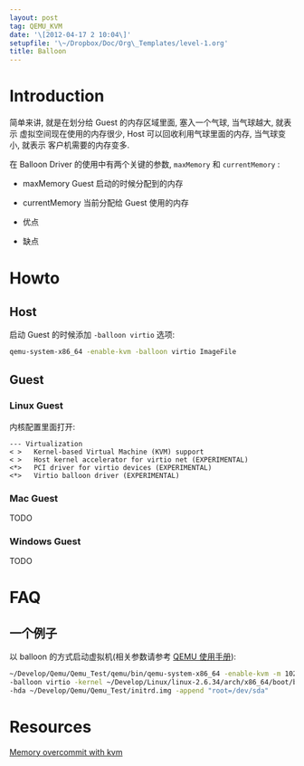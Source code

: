 ```yaml
---
layout: post
tag: QEMU_KVM
date: '\[2012-04-17 2 10:04\]'
setupfile: '\~/Dropbox/Doc/Org\_Templates/level-1.org'
title: Balloon
---
```


Introduction
============

简单来讲, 就是在划分给 Guest 的内存区域里面, 塞入一个气球, 当气球越大,
就表示 虚拟空间现在使用的内存很少, Host 可以回收利用气球里面的内存,
当气球变小, 就表示 客户机需要的内存变多.

在 Balloon Driver 的使用中有两个关键的参数, `maxMemory` 和
`currentMemory` :

-   maxMemory Guest 启动的时候分配到的内存

-   currentMemory 当前分配给 Guest 使用的内存

-   优点

-   缺点

Howto
=====

Host
----

启动 Guest 的时候添加 `-balloon virtio` 选项:

``` bash
qemu-system-x86_64 -enable-kvm -balloon virtio ImageFile
```

Guest
-----

### Linux Guest

内核配置里面打开:

``` example
--- Virtualization
< >   Kernel-based Virtual Machine (KVM) support
< >   Host kernel accelerator for virtio net (EXPERIMENTAL)
<*>   PCI driver for virtio devices (EXPERIMENTAL)
<*>   Virtio balloon driver (EXPERIMENTAL)
```

### Mac Guest

TODO

### Windows Guest

TODO

FAQ
===

一个例子
--------

以 balloon 的方式启动虚拟机(相关参数请参考 [QEMU
使用手册](QEMU_Manual.org)):

``` bash
~/Develop/Qemu/Qemu_Test/qemu/bin/qemu-system-x86_64 -enable-kvm -m 1024 \
-balloon virtio -kernel ~/Develop/Linux/linux-2.6.34/arch/x86_64/boot/bzImage \
-hda ~/Develop/Qemu/Qemu_Test/initrd.img -append "root=/dev/sda"
```

Resources
=========

[Memory overcommit with
kvm](http://avikivity.blogspot.com/2008/04/memory-overcommit-with-kvm.html)
